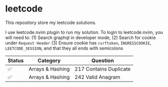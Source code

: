 # leetcode

This repository store my leetcode solutions.

I use leetcode.nvim plugin to run my solution.
To login to leetcode.nvim, you will need to:
(1) Search graphql in developer mode,
(2) Search for cookie under `Request Header`
(3) Ensure cookie has `csrftoken`, `INGRESSCOOKIE`, `LEETCODE_SESSION`, and that they all ends with semicolons


Status | Category | Question
--- | --- | ---
✅ | Arrays & Hashing | 217 Contains Duplicate
✅ | Arrays & Hashing | 242 Valid Anagram
